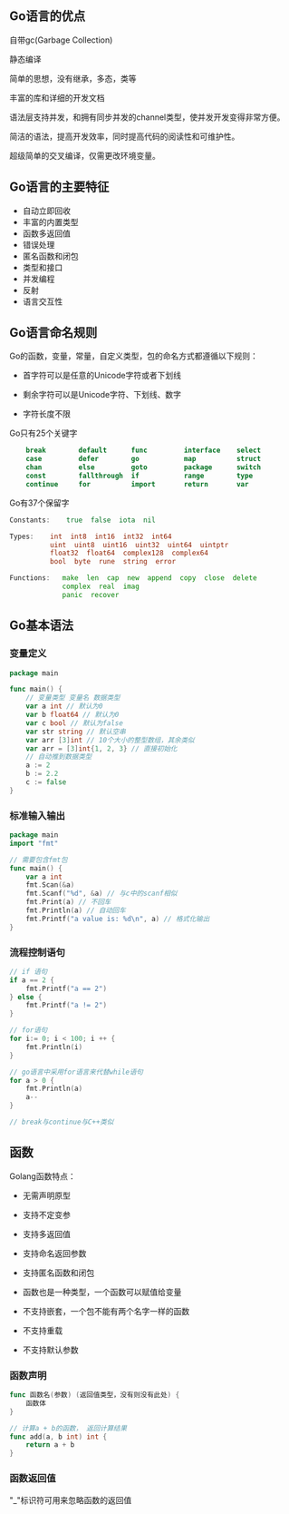## Go语言的优点

自带gc(Garbage Collection)

静态编译

简单的思想，没有继承，多态，类等

丰富的库和详细的开发文档

语法层支持并发，和拥有同步并发的channel类型，使并发开发变得非常方便。

简洁的语法，提高开发效率，同时提高代码的阅读性和可维护性。

超级简单的交叉编译，仅需更改环境变量。

## Go语言的主要特征

- 自动立即回收
- 丰富的内置类型
- 函数多返回值
- 错误处理
- 匿名函数和闭包
- 类型和接口
- 并发编程
- 反射
- 语言交互性

## Go语言命名规则

Go的函数，变量，常量，自定义类型，包的命名方式都遵循以下规则：

- 首字符可以是任意的Unicode字符或者下划线

- 剩余字符可以是Unicode字符、下划线、数字
- 字符长度不限

Go只有25个关键字

```go
    break        default      func         interface    select
    case         defer        go           map          struct
    chan         else         goto         package      switch
    const        fallthrough  if           range        type
    continue     for          import       return       var
```

Go有37个保留字

```go
Constants:    true  false  iota  nil

Types:    int  int8  int16  int32  int64  
          uint  uint8  uint16  uint32  uint64  uintptr
          float32  float64  complex128  complex64
          bool  byte  rune  string  error

Functions:   make  len  cap  new  append  copy  close  delete
             complex  real  imag
             panic  recover
```
## Go基本语法
### 变量定义

```go
package main

func main() {
	// 变量类型 变量名 数据类型
    var a int // 默认为0
	var b float64 // 默认为0
	var c bool // 默认为false
	var str string // 默认空串
    var arr [3]int // 10个大小的整型数组，其余类似
    var arr = [3]int{1, 2, 3} // 直接初始化
	// 自动推到数据类型
	a := 2
	b := 2.2
	c := false
}
```

### 标准输入输出

```go
package main
import "fmt"

// 需要包含fmt包
func main() {
    var a int
	fmt.Scan(&a)
    fmt.Scanf("%d", &a) // 与c中的scanf相似
	fmt.Print(a) // 不回车
    fmt.Println(a) // 自动回车
    fmt.Printf("a value is: %d\n", a) // 格式化输出
}
```

### 流程控制语句

```go
// if 语句
if a == 2 {
	fmt.Printf("a == 2")
} else {
	fmt.Printf("a != 2")
}

// for语句
for i:= 0; i < 100; i ++ {
    fmt.Println(i)
}

// go语言中采用for语言来代替while语句
for a > 0 {
	fmt.Println(a)
	a--
}

// break与continue与C++类似
```

## 函数

Golang函数特点：

- 无需声明原型
- 支持不定变参
- 支持多返回值
- 支持命名返回参数
- 支持匿名函数和闭包
- 函数也是一种类型，一个函数可以赋值给变量

- 不支持嵌套，一个包不能有两个名字一样的函数
- 不支持重载
- 不支持默认参数

### 函数声明

```go
func 函数名(参数) (返回值类型，没有则没有此处) {
	函数体	
}

// 计算a + b的函数， 返回计算结果
func add(a, b int) int {
    return a + b
}
```

### 函数返回值

"_"标识符可用来忽略函数的返回值
